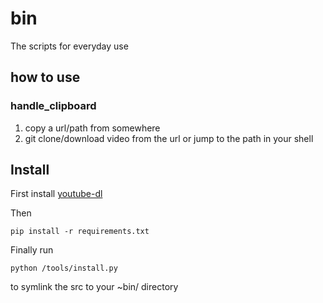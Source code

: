 # bin
The scripts for everyday use

## how to use

### handle_clipboard

1. copy a url/path from somewhere
2. git clone/download video from the url or jump to the path in your shell

## Install

First install [youtube-dl](https://github.com/rg3/youtube-dl)

Then
```
pip install -r requirements.txt 
```

Finally run
```
python /tools/install.py
```

to symlink the src to your ~bin/ directory
